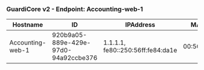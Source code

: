 ### GuardiCore v2 - Endpoint: Accounting-web-1
|Hostname|ID|IPAddress|MACAddress|OS|OSVersion|Vendor|
|---|---|---|---|---|---|---|
| Accounting-web-1 | 920b9a05-889e-429e-97d0-94a92ccbe376 | 1.1.1.1, fe80::250:56ff:fe84:da1e | 00:50:56:84:da:1e | 2 | Ubuntu 16.04.6 LTS | GuardiCore v2 Response |

